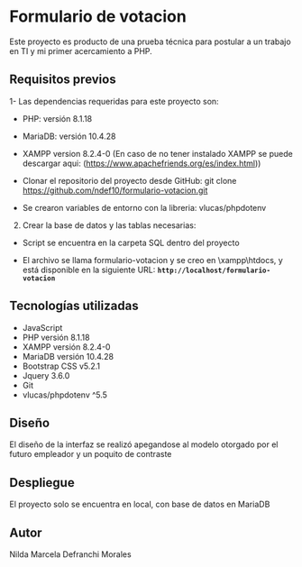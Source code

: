 # **Formulario de votacion**

Este proyecto es producto de una prueba técnica para postular a un trabajo en TI y mi primer acercamiento a PHP. 

## **Requisitos previos**

1- Las dependencias requeridas para este proyecto son:

- PHP: versión 8.1.18 

- MariaDB: versión 10.4.28

- XAMPP version 8.2.4-0 (En caso de no tener instalado XAMPP se puede descargar aqui: (https://www.apachefriends.org/es/index.html))

- Clonar el repositorio del proyecto desde GitHub: git clone https://github.com/ndef10/formulario-votacion.git

- Se crearon variables de entorno con la libreria: vlucas/phpdotenv


2. Crear la base de datos y las tablas necesarias:

- Script se encuentra en la carpeta SQL dentro del proyecto

- El archivo se llama formulario-votacion y se creo en \xampp\htdocs, y está disponible en la siguiente URL: **`http://localhost/formulario-votacion`** 


## **Tecnologías utilizadas**

- JavaScript
- PHP versión 8.1.18
- XAMPP versión 8.2.4-0
- MariaDB versión 10.4.28
- Bootstrap CSS v5.2.1
- Jquery 3.6.0 
- Git
- vlucas/phpdotenv ^5.5

## **Diseño**

El diseño de la interfaz se realizó apegandose al modelo otorgado por el futuro empleador y un poquito de contraste


## **Despliegue**

El proyecto solo se encuentra en local, con base de datos en MariaDB

## **Autor**

Nilda Marcela Defranchi Morales